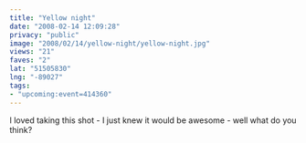 ```yaml
---
title: "Yellow night"
date: "2008-02-14 12:09:28"
privacy: "public"
image: "2008/02/14/yellow-night/yellow-night.jpg"
views: "21"
faves: "2"
lat: "51505830"
lng: "-89027"
tags:
- "upcoming:event=414360"
---
```

I loved taking this shot - I just knew it would be awesome - well what do you think?

